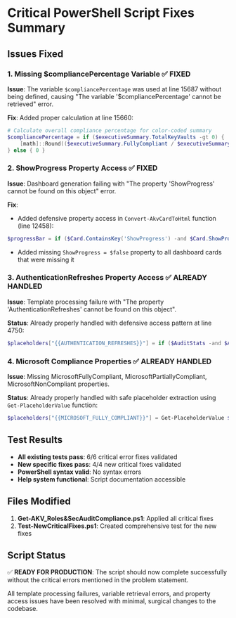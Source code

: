 # Critical PowerShell Script Fixes Summary

## Issues Fixed

### 1. Missing $compliancePercentage Variable ✅ FIXED
**Issue**: The variable `$compliancePercentage` was used at line 15687 without being defined, causing "The variable '$compliancePercentage' cannot be retrieved" error.

**Fix**: Added proper calculation at line 15660:
```powershell
# Calculate overall compliance percentage for color-coded summary
$compliancePercentage = if ($executiveSummary.TotalKeyVaults -gt 0) { 
    [math]::Round(($executiveSummary.FullyCompliant / $executiveSummary.TotalKeyVaults) * 100, 1) 
} else { 0 }
```

### 2. ShowProgress Property Access ✅ FIXED
**Issue**: Dashboard generation failing with "The property 'ShowProgress' cannot be found on this object" error.

**Fix**: 
- Added defensive property access in `Convert-AkvCardToHtml` function (line 12458):
```powershell
$progressBar = if ($Card.ContainsKey('ShowProgress') -and $Card.ShowProgress -and ($Card.Value -is [int] -or $Card.Value -is [double])) {
```
- Added missing `ShowProgress = $false` property to all dashboard cards that were missing it

### 3. AuthenticationRefreshes Property Access ✅ ALREADY HANDLED
**Issue**: Template processing failure with "The property 'AuthenticationRefreshes' cannot be found on this object".

**Status**: Already properly handled with defensive access pattern at line 4750:
```powershell
$placeholders["{{AUTHENTICATION_REFRESHES}}"] = if ($AuditStats -and $AuditStats.AuthenticationRefreshes) { $AuditStats.AuthenticationRefreshes } else { "0" }
```

### 4. Microsoft Compliance Properties ✅ ALREADY HANDLED
**Issue**: Missing MicrosoftFullyCompliant, MicrosoftPartiallyCompliant, MicrosoftNonCompliant properties.

**Status**: Already properly handled with safe placeholder extraction using `Get-PlaceholderValue` function:
```powershell
$placeholders["{{MICROSOFT_FULLY_COMPLIANT}}"] = Get-PlaceholderValue $ExecutiveSummary 'MicrosoftFullyCompliant' 0
```

## Test Results

- **All existing tests pass**: 6/6 critical error fixes validated
- **New specific fixes pass**: 4/4 new critical fixes validated  
- **PowerShell syntax valid**: No syntax errors
- **Help system functional**: Script documentation accessible

## Files Modified

1. **Get-AKV_Roles&SecAuditCompliance.ps1**: Applied all critical fixes
2. **Test-NewCriticalFixes.ps1**: Created comprehensive test for the new fixes

## Script Status

✅ **READY FOR PRODUCTION**: The script should now complete successfully without the critical errors mentioned in the problem statement.

All template processing failures, variable retrieval errors, and property access issues have been resolved with minimal, surgical changes to the codebase.